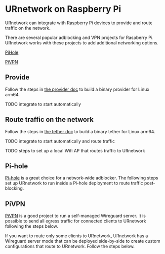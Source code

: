 
# URnetwork on Raspberry Pi

URnetwork can integrate with Raspberry Pi devices to provide and route traffic on the network.

There are several popular adblocking and VPN projects for Raspberry Pi. URnetwork works with these projects to add additional networking options.

[PiHole](#pi-hole)

[PiVPN](#pivpn)


## Provide

Follow the steps in [the provider doc](https://docs.ur.io/provider) to build a binary provider for Linux arm64.

TODO integrate to start automatically


## Route traffic on the network

Follow the steps in [the tether doc](https://docs.ur.io/tether) to build a binary tether for Linux arm64.

TODO integrate to start automatically and route traffic

TODO steps to set up a local Wifi AP that routes traffic to URnetwork


## Pi-hole

[Pi-hole](https://pi-hole.net/) is a great choice for a network-wide adblocker. The following steps set up URnetwork to run inside a Pi-hole deployment to route traffic post-blocking.


## PiVPN

[PiVPN](https://www.pivpn.io/) is a good project to run a self-managed Wireguard server. It is possible to send all egress traffic for connected clients to URnetwork following the steps below.

If you want to route only some clients to URnetwork, URnetwork has a Wireguard server mode that can be deployed side-by-side to create custom configurations that route to URnetwork. Follow the steps below.
